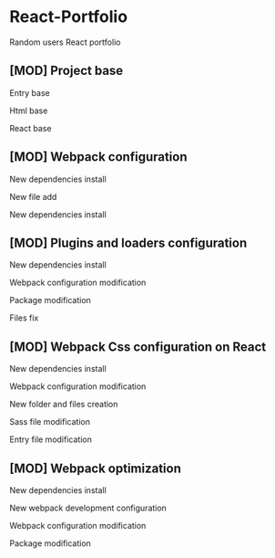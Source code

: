 # React-Portfolio

Random users React portfolio

## [MOD] Project base

Entry base

Html base

React base

## [MOD] Webpack configuration

New dependencies install

New file add

New dependencies install

## [MOD] Plugins and loaders configuration

New dependencies install

Webpack configuration modification

Package modification

Files fix

## [MOD] Webpack Css configuration on React

New dependencies install

Webpack configuration modification

New folder and files creation

Sass file modification

Entry file modification

## [MOD] Webpack optimization

New dependencies install

New webpack development configuration

Webpack configuration modification

Package modification
